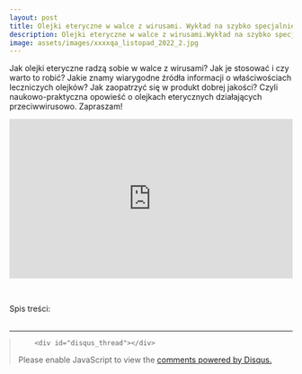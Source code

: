 ```yaml
---
layout: post
title: Olejki eteryczne w walce z wirusami. Wykład na szybko specjalnie dla Was.
description: Olejki eteryczne w walce z wirusami.Wykład na szybko specjalnie dla Was.
image: assets/images/xxxxqa_listopad_2022_2.jpg
---
```


<p>Jak olejki eteryczne radzą sobie w walce z wirusami? Jak je stosować i czy warto to robić? Jakie znamy wiarygodne źródła informacji o właściwościach leczniczych olejków? Jak zaopatrzyć się w produkt dobrej jakości? Czyli naukowo-praktyczna opowieść o olejkach eterycznych działających przeciwwirusowo. Zapraszam!</p> 

<iframe style="width:100%; aspect-ratio: 16 / 9;" src="https://www.youtube.com/embed/zg7EA8Vlwxw" title="YouTube video player" frameborder="0" allow="accelerometer; autoplay; clipboard-write; encrypted-media; gyroscope; picture-in-picture" allowfullscreen></iframe>

<p>&nbsp;</p>

<p>Spis treści:<br>&nbsp;<br>
	


<hr class="major" />

<blockquote style="margin-left:0px;">	
		
		<div id="disqus_thread"></div>
<script>
    /**
    *  RECOMMENDED CONFIGURATION VARIABLES: EDIT AND UNCOMMENT THE SECTION BELOW TO INSERT DYNAMIC VALUES FROM YOUR PLATFORM OR CMS.
    *  LEARN WHY DEFINING THESE VARIABLES IS IMPORTANT: https://disqus.com/admin/universalcode/#configuration-variables    */
    /*
    var disqus_config = function () {
    this.page.url = 'https://www.pharmabusters.pl/2022/12/07/przeciwwirusowe-olejki.html';  // Replace PAGE_URL with your page's canonical URL variable
    this.page.identifier = PAGE_IDENTIFIER; // Replace PAGE_IDENTIFIER with your page's unique identifier variable
    };
    */
    (function() { // DON'T EDIT BELOW THIS LINE
    var d = document, s = d.createElement('script');
    s.src = 'https://pharmabusters.disqus.com/embed.js';
    s.setAttribute('data-timestamp', +new Date());
    (d.head || d.body).appendChild(s);
    })();
</script>
<noscript>Please enable JavaScript to view the <a href="https://disqus.com/?ref_noscript">comments powered by Disqus.</a></noscript>
<script id="dsq-count-scr" src="//pharmabusters.disqus.com/count.js" async></script>
</blockquote>


<script>
function licznikodw() {
var xhr4 = new XMLHttpRequest();
var url4 = "https://autoserwis.leki.expert/baster13/";
xhr4.open("POST", url4, true);
xhr4.setRequestHeader("Content-Type", "application/json; charset=utf-8");
xhr4.setRequestHeader("Data-Type", "json");

xhr4.onreadystatechange = function () {
    if (xhr4.readyState === 4 && xhr4.status === 200) {
        var json = JSON.parse(xhr4.responseText);
        var compare4 = json.info;
        document.getElementById("wyswi").innerHTML = compare4;
    }

}

var data4 = JSON.stringify('{"wtf": "logowanie"}');
xhr4.send(data4);


};

licznikodw(); 
</script>
